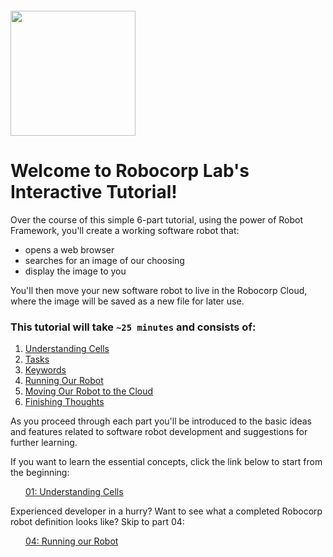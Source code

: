 <img src="images/logo.svg" width="200" style="margin-top:20px">

# Welcome to Robocorp Lab's Interactive Tutorial!

Over the course of this simple 6-part tutorial, using the power of Robot Framework, you'll create a working software robot that:
* opens a web browser
* searches for an image of our choosing
* display the image to you

You'll then move your new software robot to live in the Robocorp Cloud, where the image will be saved as a new file for later use.

### This tutorial will take `~25 minutes` and consists of:
1. [Understanding Cells](./01-cells.robot)
2. [Tasks](./02-tasks.robot)
3. [Keywords](./03-keywords.robot)
4. [Running Our Robot](./04-running-our-robot.robot)
5. [Moving Our Robot to the Cloud](./05-moving-our-robot-to-the-cloud.robot)
6. [Finishing Thoughts](./06-finishing-thoughts.md)

As you proceed through each part you'll be introduced to the basic ideas and features related to software robot development and suggestions for further learning.

If you want to learn the essential concepts, click the link below to start from the beginning:

<img src="images/robot.svg" width="16"  style="vertical-align:text-top">&nbsp; [01: Understanding Cells](./01-cells.robot)

Experienced developer in a hurry? Want to see what a completed Robocorp robot definition looks like? Skip to part 04:

<img src="images/robot.svg" width="16"  style="vertical-align:text-top">&nbsp; [04: Running our Robot](./04-running-our-robot.robot)
